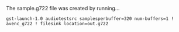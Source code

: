 The sample.g722 file was created by running...

```
gst-launch-1.0 audiotestsrc samplesperbuffer=320 num-buffers=1 ! avenc_g722 ! filesink location=out.g722
```

